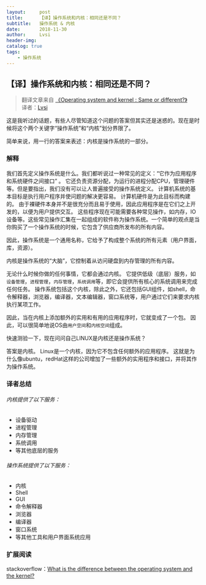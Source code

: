 ```yaml
---
layout:     post
title:      【译】操作系统和内核：相同还是不同？
subtitle:   操作系统 & 内核
date:       2018-11-30
author:     Lvsi
header-img: 
catalog: true
tags:
    - 操作系统
---
```


## 【译】操作系统和内核：相同还是不同？

> 翻译文章来自 [《Operating system and kernel : Same or different?》](https://leetcode.com/discuss/interview-question/125029/Operating-system-and-kernel-%3A-Same-or-different/)<br/>
> 译者：[Lvsi](https://github.com/Lvsi-China)

这是我听过的话题，有些人尽管知道这个问题的答案但其实还是迷惑的。现在是时候将这个两个关键字“操作系统”和“内核”划分界限了。

简单来说，用一行的答案来表述：内核是操作系统的一部分。

### 解释

我们首先定义操作系统是什么。我们都听说过一种常见的定义：“它作为应用程序和系统硬件之间接口” 。 它还负责资源分配，为运行的进程分配CPU，管理硬件等。但是要指出，我们没有可以让人普遍接受的操作系统定义。 计算机系统的基本目标是执行用户程序并使问题的解决更容易。 计算机硬件是为此目标而构建的。 由于裸硬件本身并不是很充分而且易于使用，因此应用程序是在它们之上开发的，以便为用户提供交互。 这些程序现在可能需要各种常见操作，如内存，IO设备等。这些常见操作汇集在一起组成的软件称为操作系统。一个简单的观点是当你购买了一个操作系统的时候，它包含了供应商所发布的所有内容。

因此，操作系统是一个通用名称，它给予了构成整个系统的所有元素（用户界面，库，资源）。

内核是操作系统的“大脑”，它控制着从访问硬盘到内存管理的所有内容。

无论什么时候你做的任何事情，它都会通过内核。 它提供低级（底层）服务，如```设备管理```，```进程管理```，```内存管理```，```系统调用```等，即它会提供所有核心的系统调用来完成任何任务。 操作系统包括这个内核，除此之外，它还包括GUI组件，如shell，命令解释器，浏览器，编译器，文本编辑器，窗口系统等，用户通过它们来要求内核执行某项工作。

因此，当在内核上添加额外的实用和有用的应用程序时，它就变成了一个包。 因此，可以很简单地说OS由```用户空间```和```内核空间```组成。

快速测验一下，现在问问自己LINUX是内核还是操作系统？

答案是内核。 Linux是一个内核，因为它不包含任何额外的应用程序。 这就是为什么像ubuntu，redHat这样的公司增加了一些额外的实用程序和接口，并将其作为操作系统。

### 译者总结

###### 内核提供了以下服务：

- 设备驱动
- 进程管理
- 内存管理
- 系统调用
- 等其他底层的服务

###### 操作系统提供了以下服务：

- 内核
- Shell
- GUI
- 命令解释器
- 浏览器
- 编译器
- 窗口系统
- 等其他工具和用户界面系统应用

### 扩展阅读

stackoverflow：[What is the difference between the operating system and the kernel?](https://stackoverflow.com/questions/3315730/what-is-the-difference-between-the-operating-system-and-the-kernel)